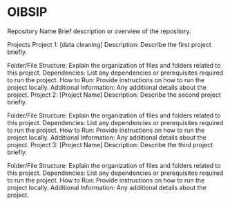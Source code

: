 # OIBSIP
Repository Name
Brief description or overview of the repository.

Projects
Project 1: [data cleaning]
Description: Describe the first project briefly.

Folder/File Structure: Explain the organization of files and folders related to this project.
Dependencies: List any dependencies or prerequisites required to run the project.
How to Run: Provide instructions on how to run the project locally.
Additional Information: Any additional details about the project.
Project 2: [Project Name]
Description: Describe the second project briefly.

Folder/File Structure: Explain the organization of files and folders related to this project.
Dependencies: List any dependencies or prerequisites required to run the project.
How to Run: Provide instructions on how to run the project locally.
Additional Information: Any additional details about the project.
Project 3: [Project Name]
Description: Describe the third project briefly.

Folder/File Structure: Explain the organization of files and folders related to this project.
Dependencies: List any dependencies or prerequisites required to run the project.
How to Run: Provide instructions on how to run the project locally.
Additional Information: Any additional details about the project.
